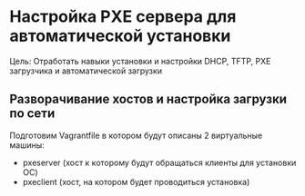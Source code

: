 # Настройка PXE сервера для автоматической установки

Цель: Отработать навыки установки и настройки DHCP, TFTP, PXE загрузчика и автоматической загрузки

## Разворачивание хостов и настройка загрузки по сети

Подготовим Vagrantfile в котором будут описаны 2 виртуальные машины:
- pxeserver (хост к которому будут обращаться клиенты для установки ОС)
- pxeclient (хост, на котором будет проводиться установка)


